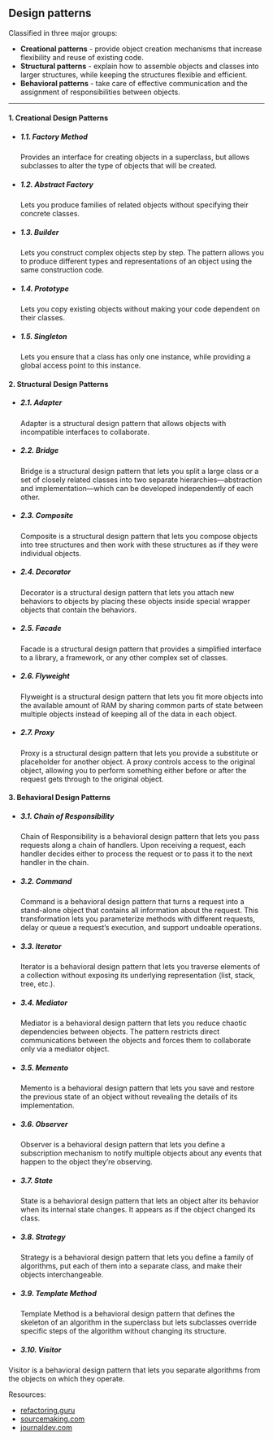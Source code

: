 ## Design patterns
Classified in three major groups:
- **Creational patterns** - provide object creation mechanisms that increase flexibility and reuse of existing code.
- **Structural patterns** - explain how to assemble objects and classes into larger structures, while keeping the structures flexible and efficient.
- **Behavioral patterns** - take care of effective communication and the assignment of responsibilities between objects.
----
#### 1. Creational Design Patterns
  - ##### 1.1. Factory Method
      Provides an interface for creating objects in a superclass, but allows  subclasses to alter the type of objects that will be created.
  - ##### 1.2. Abstract Factory
     Lets you produce families of related objects without specifying their concrete classes.
  - ##### 1.3. Builder
    Lets you construct complex objects step by step. The pattern allows you to produce different types and representations of an object using the same construction code.
  - ##### 1.4. Prototype
    Lets you copy existing objects without making your code dependent on their classes.
  - ##### 1.5. Singleton
    Lets you ensure that a class has only one instance, while providing a global access point to this instance.

#### 2. Structural Design Patterns
  - ##### 2.1. Adapter
     Adapter is a structural design pattern that allows objects with incompatible interfaces to collaborate.
  - ##### 2.2. Bridge
     Bridge is a structural design pattern that lets you split a large class or a set of closely related classes into two separate hierarchies—abstraction and implementation—which can be developed independently of each other.
  - ##### 2.3. Composite
     Composite is a structural design pattern that lets you compose objects into tree structures and then work with these structures as if they were individual objects.
  - ##### 2.4. Decorator
    Decorator is a structural design pattern that lets you attach new behaviors to objects by placing these objects inside special wrapper objects that contain the behaviors.
  - ##### 2.5. Facade
    Facade is a structural design pattern that provides a simplified interface to a library, a framework, or any other complex set of classes.
  - ##### 2.6. Flyweight
    Flyweight is a structural design pattern that lets you fit more objects into the available amount of RAM by sharing common parts of state between multiple objects instead of keeping all of the data in each object.
  - ##### 2.7. Proxy
    Proxy is a structural design pattern that lets you provide a substitute or placeholder for another object. A proxy controls access to the original object, allowing you to perform something either before or after the request gets through to the original object.

#### 3. Behavioral Design Patterns
- ##### 3.1. Chain of Responsibility
  Chain of Responsibility is a behavioral design pattern that lets you pass requests along a chain of handlers. Upon receiving a request, each handler decides either to process the request or to pass it to the next handler in the chain.
- ##### 3.2. Command
  Command is a behavioral design pattern that turns a request into a stand-alone object that contains all information about the request. This transformation lets you parameterize methods with different requests, delay or queue a request’s execution, and support undoable operations.
- ##### 3.3. Iterator
  Iterator is a behavioral design pattern that lets you traverse elements of a collection without exposing its underlying representation (list, stack, tree, etc.).
- ##### 3.4. Mediator
  Mediator is a behavioral design pattern that lets you reduce chaotic dependencies between objects. The pattern restricts direct communications between the objects and forces them to collaborate only via a mediator object.
- ##### 3.5. Memento
  Memento is a behavioral design pattern that lets you save and restore the previous state of an object without revealing the details of its implementation.
- ##### 3.6. Observer
  Observer is a behavioral design pattern that lets you define a subscription mechanism to notify multiple objects about any events that happen to the object they’re observing.
- ##### 3.7. State
  State is a behavioral design pattern that lets an object alter its behavior when its internal state changes. It appears as if the object changed its class.
- ##### 3.8. Strategy
  Strategy is a behavioral design pattern that lets you define a family of algorithms, put each of them into a separate class, and make their objects interchangeable.
- ##### 3.9. Template Method
  Template Method is a behavioral design pattern that defines the skeleton of an algorithm in the superclass but lets subclasses override specific steps of the algorithm without changing its structure.
- ##### 3.10. Visitor
Visitor is a behavioral design pattern that lets you separate algorithms from the objects on which they operate.

Resources:
- [refactoring.guru](https://refactoring.guru/design-patterns)
- [sourcemaking.com](https://sourcemaking.com/design_patterns)
- [journaldev.com](https://www.journaldev.com/1827/java-design-patterns-example-tutorial#singleton-pattern)